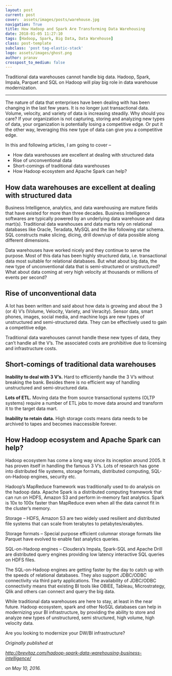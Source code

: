 ```yaml
---
layout: post
current: post
cover:  assets/images/posts/warehouse.jpg
navigation: True
title: How Hadoop and Spark Are Transforming Data Warehousing
date: 2018-01-05 11:27:10
tags: [Hadoop, Spark, Big Data, Data Warehouse]
class: post-template
subclass: 'post tag-elastic-stack'
logo: assets/images/ghost.png
author: pranav
crosspost_to_medium: false
---
```


<p>Traditional data warehouses cannot handle big data. Hadoop, Spark, Impala, Parquet and SQL on Hadoop will play big role in data warehouse modernization.</p>

<hr />

<p>The nature of data that enterprises have been dealing with has been changing in the last few years. It is no longer just transactional data. Volume, velocity, and variety of data is increasing steadily. Why should you care? If your organization is not capturing, storing and analyzing new types of data, your organization is potentially losing a competitive edge. Or put it the other way, leveraging this new type of data can give you a competitive edge.  
</p>

<p>
In this and following articles, I am going to cover –
</p>

<ul>
<li>How data warehouses are excellent at dealing with structured data</li>
<li>Rise of unconventional data</li>
<li>Short-comings of traditional data warehouses</li>
<li>How Hadoop ecosystem and Apache Spark can help?</li>
</ul>

<h2>How data warehouses are excellent at dealing with structured data</h2>

<p>
Business Intelligence, analytics, and data warehousing are mature fields that have existed for more than three decades. Business Intelligence softwares are typically powered by an underlying data warehouse and data mart(s). Traditional data warehouses and data marts rely on relational databases like Oracle, Teradata, MySQL and the like following star schema. SQL constructs make slicing, dicing, drill down/up of data possible along different dimensions.  
</p>

<p>
Data warehouses have worked nicely and they continue to serve the purpose. Most of this data has been highly structured data, i.e. transactional data most suitable for relational databases. But what about big data, the new type of unconventional data that is semi-structured or unstructured? What about data coming at very high velocity at thousands or millions of events per second?
</p>

<h2>Rise of unconventional data</h2>

<p>
A lot has been written and said about how data is growing and about the 3 (or 4) V’s (Volume, Velocity, Variety, and Veracity). Sensor data, smart phones, images, social media, and machine logs are new types of unstructured and semi-structured data. They can be effectively used to gain a competitive edge.  
</p>

<p>
Traditional data warehouses cannot handle these new types of data, they can’t handle all the V’s. The associated costs are prohibitive due to licensing and infrastructure costs.
</p>

<h2>Short-comings of traditional data warehouses</h2>

<p>
<strong>Inability to deal with 3 V’s.</strong> Hard to efficiently handle the 3 V’s without breaking the bank. Besides there is no efficient way of handling unstructured and semi-structured data.
</p>
<p>
<strong>Lots of ETL.</strong> Moving data the from source transactional systems (OLTP systems) require a number of ETL jobs to move data around and transform it to the target data mart.
</p>
<p>
<strong>Inability to retain data.</strong> High storage costs means data needs to be archived to tapes and becomes inaccessible forever.
</p>
<h2>How Hadoop ecosystem and Apache Spark can help?</h2>

<p>
Hadoop ecosystem has come a long way since its inception around 2005. It has proven itself in handling the famous 3 V’s. Lots of research has gone into distributed file systems, storage formats, distributed computing, SQL-on-Hadoop engines, security etc.
</p>

<p>
Hadoop’s MapReduce framework was traditionally used to do analysis on the hadoop data. Apache Spark is a distributed computing framework that can run on HDFS, Amazon S3 and perform in-memory fast analytics. Spark is 10x to 100x faster than MapReduce even when all the data cannot fit in the cluster’s memory. 
</p>

<p>
Storage – HDFS, Amazon S3 are two widely used resilient and distributed file systems that can scale from terabytes to petabytes/exabytes. 
</p>

<p>
Storage formats – Special purpose efficient columnar storage formats like Parquet have evolved to enable fast analytics queries. 
</p>

<p>
SQL-on-Hadoop engines – Cloudera’s Impala, Spark-SQL and Apache Drill are distributed query engines providing low latency interactive SQL queries on HDFS files.  
</p>

<p>
The SQL-on-Hadoop engines are getting faster by the day to catch up with the speeds of relational databases. They also support JDBC/ODBC connectivity via third party applications. The availability of JDBC/ODBC connectivity means that existing BI tools like OBIEE, Tableau, Microstrategy, Qlik and others can connect and query the big data.  
</p>

<p>
While traditional data warehouses are here to stay, at least in the near future. Hadoop ecosystem, spark and other NoSQL databases can help in modernizing your BI infrastructure, by providing the ability to store and analyze new types of unstructured, semi structured, high volume, high velocity data.
</p>

<p>
Are you looking to modernize your DW/BI infrastructure?
</p>


<em>Originally published at </em>

<a href="http://brevitaz.com/hadoop-spark-data-warehousing-business-intelligence/" data-href="http://brevitaz.com/hadoop-spark-data-warehousing-business-intelligence/" rel="canonical" target="_blank"><em>http://brevitaz.com/hadoop-spark-data-warehousing-business-intelligence/</em></a>

<em> on May 10, 2016.</em>

